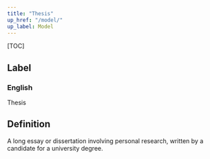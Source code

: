 ```yaml
---
title: "Thesis"
up_href: "/model/"
up_label: Model
---
```


[TOC]

## Label

### English
Thesis


## Definition
A long essay or dissertation involving personal research, written by a candidate for a university degree. 


    
